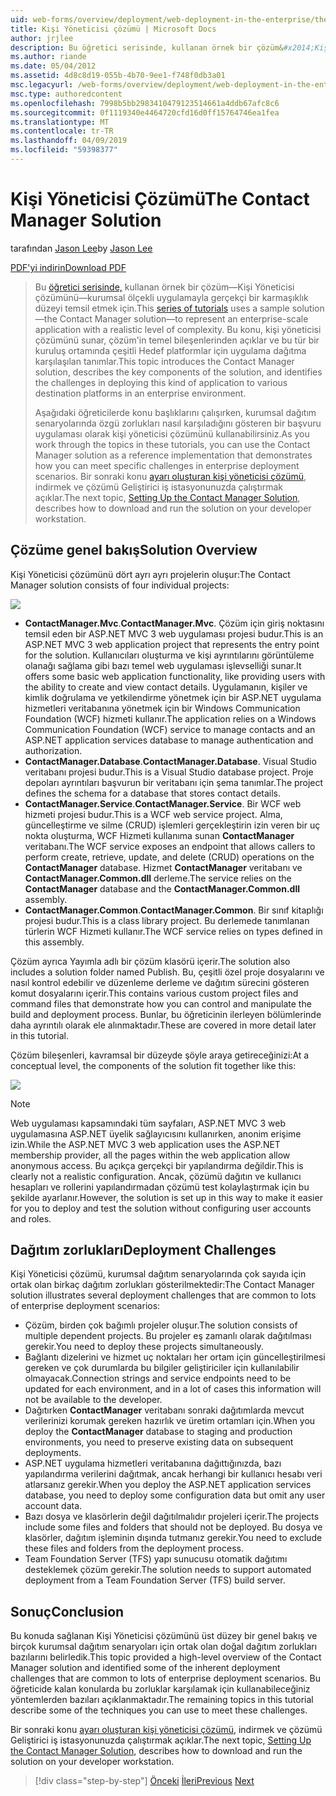 ```yaml
---
uid: web-forms/overview/deployment/web-deployment-in-the-enterprise/the-contact-manager-solution
title: Kişi Yöneticisi çözümü | Microsoft Docs
author: jrjlee
description: Bu öğretici serisinde, kullanan örnek bir çözüm&#x2014;Kişi Yöneticisi çözümünü&#x2014;kurumsal ölçekli uygulamayla gerçekçi leve temsil etmek için...
ms.author: riande
ms.date: 05/04/2012
ms.assetid: 4d8c8d19-055b-4b70-9ee1-f748f0db3a01
msc.legacyurl: /web-forms/overview/deployment/web-deployment-in-the-enterprise/the-contact-manager-solution
msc.type: authoredcontent
ms.openlocfilehash: 7998b5bb2983410479123514661a4ddb67afc8c6
ms.sourcegitcommit: 0f1119340e4464720cfd16d0ff15764746ea1fea
ms.translationtype: MT
ms.contentlocale: tr-TR
ms.lasthandoff: 04/09/2019
ms.locfileid: "59398377"
---
```

# <a name="the-contact-manager-solution"></a><span data-ttu-id="d3c17-103">Kişi Yöneticisi Çözümü</span><span class="sxs-lookup"><span data-stu-id="d3c17-103">The Contact Manager Solution</span></span>

<span data-ttu-id="d3c17-104">tarafından [Jason Lee](https://github.com/jrjlee)</span><span class="sxs-lookup"><span data-stu-id="d3c17-104">by [Jason Lee](https://github.com/jrjlee)</span></span>

[<span data-ttu-id="d3c17-105">PDF'yi indirin</span><span class="sxs-lookup"><span data-stu-id="d3c17-105">Download PDF</span></span>](https://msdnshared.blob.core.windows.net/media/MSDNBlogsFS/prod.evol.blogs.msdn.com/CommunityServer.Blogs.Components.WeblogFiles/00/00/00/63/56/8130.DeployingWebAppsInEnterpriseScenarios.pdf)

> <span data-ttu-id="d3c17-106">Bu [öğretici serisinde,](web-deployment-in-the-enterprise.md) kullanan örnek bir çözüm&#x2014;Kişi Yöneticisi çözümünü&#x2014;kurumsal ölçekli uygulamayla gerçekçi bir karmaşıklık düzeyi temsil etmek için.</span><span class="sxs-lookup"><span data-stu-id="d3c17-106">This [series of tutorials](web-deployment-in-the-enterprise.md) uses a sample solution&#x2014;the Contact Manager solution&#x2014;to represent an enterprise-scale application with a realistic level of complexity.</span></span> <span data-ttu-id="d3c17-107">Bu konu, kişi yöneticisi çözümünü sunar, çözüm'in temel bileşenlerinden açıklar ve bu tür bir kuruluş ortamında çeşitli Hedef platformlar için uygulama dağıtma karşılaşılan tanımlar.</span><span class="sxs-lookup"><span data-stu-id="d3c17-107">This topic introduces the Contact Manager solution, describes the key components of the solution, and identifies the challenges in deploying this kind of application to various destination platforms in an enterprise environment.</span></span>
> 
> <span data-ttu-id="d3c17-108">Aşağıdaki öğreticilerde konu başlıklarını çalışırken, kurumsal dağıtım senaryolarında özgü zorlukları nasıl karşıladığını gösteren bir başvuru uygulaması olarak kişi yöneticisi çözümünü kullanabilirsiniz.</span><span class="sxs-lookup"><span data-stu-id="d3c17-108">As you work through the topics in these tutorials, you can use the Contact Manager solution as a reference implementation that demonstrates how you can meet specific challenges in enterprise deployment scenarios.</span></span> <span data-ttu-id="d3c17-109">Bir sonraki konu [ayarı oluşturan kişi yöneticisi çözümü](setting-up-the-contact-manager-solution.md), indirmek ve çözümü Geliştirici iş istasyonunuzda çalıştırmak açıklar.</span><span class="sxs-lookup"><span data-stu-id="d3c17-109">The next topic, [Setting Up the Contact Manager Solution](setting-up-the-contact-manager-solution.md), describes how to download and run the solution on your developer workstation.</span></span>


## <a name="solution-overview"></a><span data-ttu-id="d3c17-110">Çözüme genel bakış</span><span class="sxs-lookup"><span data-stu-id="d3c17-110">Solution Overview</span></span>

<span data-ttu-id="d3c17-111">Kişi Yöneticisi çözümünü dört ayrı ayrı projelerin oluşur:</span><span class="sxs-lookup"><span data-stu-id="d3c17-111">The Contact Manager solution consists of four individual projects:</span></span>

![](the-contact-manager-solution/_static/image1.png)

- <span data-ttu-id="d3c17-112">**ContactManager.Mvc**.</span><span class="sxs-lookup"><span data-stu-id="d3c17-112">**ContactManager.Mvc**.</span></span> <span data-ttu-id="d3c17-113">Çözüm için giriş noktasını temsil eden bir ASP.NET MVC 3 web uygulaması projesi budur.</span><span class="sxs-lookup"><span data-stu-id="d3c17-113">This is an ASP.NET MVC 3 web application project that represents the entry point for the solution.</span></span> <span data-ttu-id="d3c17-114">Kullanıcıları oluşturma ve kişi ayrıntılarını görüntüleme olanağı sağlama gibi bazı temel web uygulaması işlevselliği sunar.</span><span class="sxs-lookup"><span data-stu-id="d3c17-114">It offers some basic web application functionality, like providing users with the ability to create and view contact details.</span></span> <span data-ttu-id="d3c17-115">Uygulamanın, kişiler ve kimlik doğrulama ve yetkilendirme yönetmek için bir ASP.NET uygulama hizmetleri veritabanına yönetmek için bir Windows Communication Foundation (WCF) hizmeti kullanır.</span><span class="sxs-lookup"><span data-stu-id="d3c17-115">The application relies on a Windows Communication Foundation (WCF) service to manage contacts and an ASP.NET application services database to manage authentication and authorization.</span></span>
- <span data-ttu-id="d3c17-116">**ContactManager.Database**.</span><span class="sxs-lookup"><span data-stu-id="d3c17-116">**ContactManager.Database**.</span></span> <span data-ttu-id="d3c17-117">Visual Studio veritabanı projesi budur.</span><span class="sxs-lookup"><span data-stu-id="d3c17-117">This is a Visual Studio database project.</span></span> <span data-ttu-id="d3c17-118">Proje depoları ayrıntıları başvurun bir veritabanı için şema tanımlar.</span><span class="sxs-lookup"><span data-stu-id="d3c17-118">The project defines the schema for a database that stores contact details.</span></span>
- <span data-ttu-id="d3c17-119">**ContactManager.Service**.</span><span class="sxs-lookup"><span data-stu-id="d3c17-119">**ContactManager.Service**.</span></span> <span data-ttu-id="d3c17-120">Bir WCF web hizmeti projesi budur.</span><span class="sxs-lookup"><span data-stu-id="d3c17-120">This is a WCF web service project.</span></span> <span data-ttu-id="d3c17-121">Alma, güncelleştirme ve silme (CRUD) işlemleri gerçekleştirin izin veren bir uç nokta oluşturma, WCF Hizmeti kullanıma sunan **ContactManager** veritabanı.</span><span class="sxs-lookup"><span data-stu-id="d3c17-121">The WCF service exposes an endpoint that allows callers to perform create, retrieve, update, and delete (CRUD) operations on the **ContactManager** database.</span></span> <span data-ttu-id="d3c17-122">Hizmet **ContactManager** veritabanı ve **ContactManager.Common.dll** derleme.</span><span class="sxs-lookup"><span data-stu-id="d3c17-122">The service relies on the **ContactManager** database and the **ContactManager.Common.dll** assembly.</span></span>
- <span data-ttu-id="d3c17-123">**ContactManager.Common**.</span><span class="sxs-lookup"><span data-stu-id="d3c17-123">**ContactManager.Common**.</span></span> <span data-ttu-id="d3c17-124">Bir sınıf kitaplığı projesi budur.</span><span class="sxs-lookup"><span data-stu-id="d3c17-124">This is a class library project.</span></span> <span data-ttu-id="d3c17-125">Bu derlemede tanımlanan türlerin WCF Hizmeti kullanır.</span><span class="sxs-lookup"><span data-stu-id="d3c17-125">The WCF service relies on types defined in this assembly.</span></span>

<span data-ttu-id="d3c17-126">Çözüm ayrıca Yayımla adlı bir çözüm klasörü içerir.</span><span class="sxs-lookup"><span data-stu-id="d3c17-126">The solution also includes a solution folder named Publish.</span></span> <span data-ttu-id="d3c17-127">Bu, çeşitli özel proje dosyalarını ve nasıl kontrol edebilir ve düzenleme derleme ve dağıtım sürecini gösteren komut dosyalarını içerir.</span><span class="sxs-lookup"><span data-stu-id="d3c17-127">This contains various custom project files and command files that demonstrate how you can control and manipulate the build and deployment process.</span></span> <span data-ttu-id="d3c17-128">Bunlar, bu öğreticinin ilerleyen bölümlerinde daha ayrıntılı olarak ele alınmaktadır.</span><span class="sxs-lookup"><span data-stu-id="d3c17-128">These are covered in more detail later in this tutorial.</span></span>

<span data-ttu-id="d3c17-129">Çözüm bileşenleri, kavramsal bir düzeyde şöyle araya getireceğinizi:</span><span class="sxs-lookup"><span data-stu-id="d3c17-129">At a conceptual level, the components of the solution fit together like this:</span></span>

![](the-contact-manager-solution/_static/image2.png)

> [!NOTE]
> <span data-ttu-id="d3c17-130">Web uygulaması kapsamındaki tüm sayfaları, ASP.NET MVC 3 web uygulamasına ASP.NET üyelik sağlayıcısını kullanırken, anonim erişime izin.</span><span class="sxs-lookup"><span data-stu-id="d3c17-130">While the ASP.NET MVC 3 web application uses the ASP.NET membership provider, all the pages within the web application allow anonymous access.</span></span> <span data-ttu-id="d3c17-131">Bu açıkça gerçekçi bir yapılandırma değildir.</span><span class="sxs-lookup"><span data-stu-id="d3c17-131">This is clearly not a realistic configuration.</span></span> <span data-ttu-id="d3c17-132">Ancak, çözümü dağıtın ve kullanıcı hesapları ve rollerini yapılandırmadan çözümü test kolaylaştırmak için bu şekilde ayarlanır.</span><span class="sxs-lookup"><span data-stu-id="d3c17-132">However, the solution is set up in this way to make it easier for you to deploy and test the solution without configuring user accounts and roles.</span></span>


## <a name="deployment-challenges"></a><span data-ttu-id="d3c17-133">Dağıtım zorlukları</span><span class="sxs-lookup"><span data-stu-id="d3c17-133">Deployment Challenges</span></span>

<span data-ttu-id="d3c17-134">Kişi Yöneticisi çözümü, kurumsal dağıtım senaryolarında çok sayıda için ortak olan birkaç dağıtım zorlukları gösterilmektedir:</span><span class="sxs-lookup"><span data-stu-id="d3c17-134">The Contact Manager solution illustrates several deployment challenges that are common to lots of enterprise deployment scenarios:</span></span>

- <span data-ttu-id="d3c17-135">Çözüm, birden çok bağımlı projeler oluşur.</span><span class="sxs-lookup"><span data-stu-id="d3c17-135">The solution consists of multiple dependent projects.</span></span> <span data-ttu-id="d3c17-136">Bu projeler eş zamanlı olarak dağıtılması gerekir.</span><span class="sxs-lookup"><span data-stu-id="d3c17-136">You need to deploy these projects simultaneously.</span></span>
- <span data-ttu-id="d3c17-137">Bağlantı dizelerini ve hizmet uç noktaları her ortam için güncelleştirilmesi gereken ve çok durumlarda bu bilgiler geliştiriciler için kullanılabilir olmayacak.</span><span class="sxs-lookup"><span data-stu-id="d3c17-137">Connection strings and service endpoints need to be updated for each environment, and in a lot of cases this information will not be available to the developer.</span></span>
- <span data-ttu-id="d3c17-138">Dağıtırken **ContactManager** veritabanı sonraki dağıtımlarda mevcut verilerinizi korumak gereken hazırlık ve üretim ortamları için.</span><span class="sxs-lookup"><span data-stu-id="d3c17-138">When you deploy the **ContactManager** database to staging and production environments, you need to preserve existing data on subsequent deployments.</span></span>
- <span data-ttu-id="d3c17-139">ASP.NET uygulama hizmetleri veritabanına dağıttığınızda, bazı yapılandırma verilerini dağıtmak, ancak herhangi bir kullanıcı hesabı veri atlarsanız gerekir.</span><span class="sxs-lookup"><span data-stu-id="d3c17-139">When you deploy the ASP.NET application services database, you need to deploy some configuration data but omit any user account data.</span></span>
- <span data-ttu-id="d3c17-140">Bazı dosya ve klasörlerin değil dağıtılmalıdır projeleri içerir.</span><span class="sxs-lookup"><span data-stu-id="d3c17-140">The projects include some files and folders that should not be deployed.</span></span> <span data-ttu-id="d3c17-141">Bu dosya ve klasörler, dağıtım işleminin dışında tutmanız gerekir.</span><span class="sxs-lookup"><span data-stu-id="d3c17-141">You need to exclude these files and folders from the deployment process.</span></span>
- <span data-ttu-id="d3c17-142">Team Foundation Server (TFS) yapı sunucusu otomatik dağıtımı desteklemek çözüm gerekir.</span><span class="sxs-lookup"><span data-stu-id="d3c17-142">The solution needs to support automated deployment from a Team Foundation Server (TFS) build server.</span></span>

## <a name="conclusion"></a><span data-ttu-id="d3c17-143">Sonuç</span><span class="sxs-lookup"><span data-stu-id="d3c17-143">Conclusion</span></span>

<span data-ttu-id="d3c17-144">Bu konuda sağlanan Kişi Yöneticisi çözümünü üst düzey bir genel bakış ve birçok kurumsal dağıtım senaryoları için ortak olan doğal dağıtım zorlukları bazılarını belirledik.</span><span class="sxs-lookup"><span data-stu-id="d3c17-144">This topic provided a high-level overview of the Contact Manager solution and identified some of the inherent deployment challenges that are common to lots of enterprise deployment scenarios.</span></span> <span data-ttu-id="d3c17-145">Bu öğreticide kalan konularda bu zorluklar karşılamak için kullanabileceğiniz yöntemlerden bazıları açıklanmaktadır.</span><span class="sxs-lookup"><span data-stu-id="d3c17-145">The remaining topics in this tutorial describe some of the techniques you can use to meet these challenges.</span></span>

<span data-ttu-id="d3c17-146">Bir sonraki konu [ayarı oluşturan kişi yöneticisi çözümü](setting-up-the-contact-manager-solution.md), indirmek ve çözümü Geliştirici iş istasyonunuzda çalıştırmak açıklar.</span><span class="sxs-lookup"><span data-stu-id="d3c17-146">The next topic, [Setting Up the Contact Manager Solution](setting-up-the-contact-manager-solution.md), describes how to download and run the solution on your developer workstation.</span></span>

> [!div class="step-by-step"]
> <span data-ttu-id="d3c17-147">[Önceki](web-deployment-in-the-enterprise.md)
> [İleri](setting-up-the-contact-manager-solution.md)</span><span class="sxs-lookup"><span data-stu-id="d3c17-147">[Previous](web-deployment-in-the-enterprise.md)
[Next](setting-up-the-contact-manager-solution.md)</span></span>
